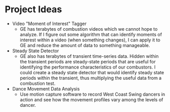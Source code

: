 # Project Ideas

- Video "Moment of Interest" Tagger
  - GE has terabytes of combustion videos which we cannot hope to analyze. If I figure out some algorithm that can identify moments of interest within a video (when something changes), I can apply it to GE and reduce the amount of data to something manageable.
- Steady State Detector
  - GE also has terabytes of transient time-series data. Hidden within the transient periods are steady-state periods that are useful for identifying the performance characteristics of our combustors. I could create a steady state detector that would identify steady state periods within the transient, thus multiplying the useful data from a combustion test.
- Dance Movement Data Analysis
  - Use motion capture software to record West Coast Swing dancers in action and see how the movement profiles vary among the levels of dancer.
